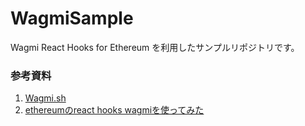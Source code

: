 # WagmiSample
Wagmi React Hooks for Ethereum を利用したサンプルリポジトリです。

### 参考資料
1. [Wagmi.sh](https://wagmi.sh/examples/connect-wallet)
2. [ethereumのreact hooks wagmiを使ってみた](https://qiita.com/nemuishidarui/items/92c871cf25bacc8aa722)
